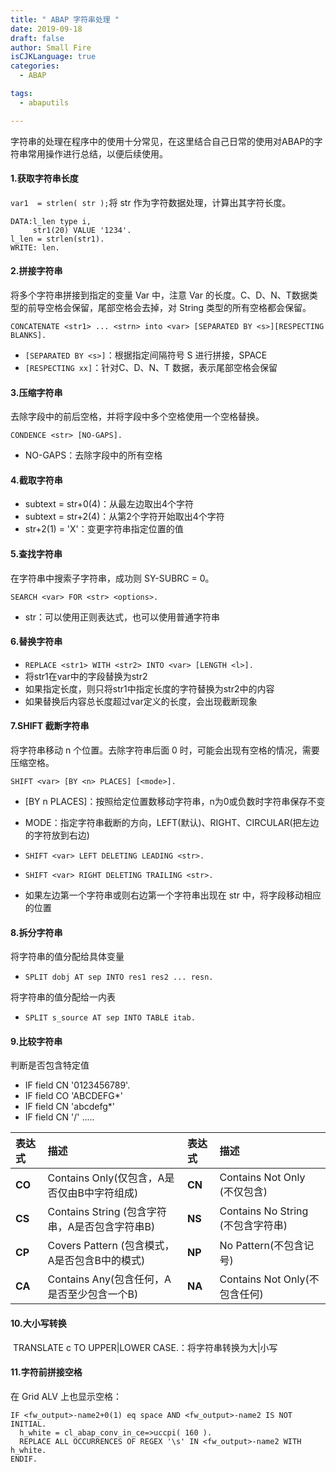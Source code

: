 ```yaml
---
title: " ABAP 字符串处理 "
date: 2019-09-18
draft: false
author: Small Fire
isCJKLanguage: true
categories: 
  - ABAP

tags: 
  - abaputils

---
```


字符串的处理在程序中的使用十分常见，在这里结合自己日常的使用对ABAP的字符串常用操作进行总结，以便后续使用。

#### 1.获取字符串长度

`var1  = strlen( str );`将 str 作为字符数据处理，计算出其字符长度。

```ABAP
DATA:l_len type i,
     str1(20) VALUE '1234'.
l_len = strlen(str1).
WRITE: len.  
```

#### 2.拼接字符串

将多个字符串拼接到指定的变量 Var 中，注意 Var 的长度。C、D、N、T数据类型的前导空格会保留，尾部空格会去掉，对 String 类型的所有空格都会保留。

`CONCATENATE <str1> ... <strn> into <var> [SEPARATED BY <s>][RESPECTING BLANKS].`

- `[SEPARATED BY <s>]`：根据指定间隔符号 S 进行拼接，SPACE
- `[RESPECTING xx]`：针对C、D、N、T 数据，表示尾部空格会保留

#### 3.压缩字符串

去除字段中的前后空格，并将字段中多个空格使用一个空格替换。

`CONDENCE <str> [NO-GAPS].`

- NO-GAPS：去除字段中的所有空格

#### 4.截取字符串

- subtext = str+0(4)：从最左边取出4个字符
- subtext = str+2(4)：从第2个字符开始取出4个字符
- str+2(1) = 'X'：变更字符串指定位置的值

#### 5.查找字符串

在字符串中搜索子字符串，成功则 SY-SUBRC = 0。

`SEARCH <var> FOR <str> <options>.`

- str：可以使用正则表达式，也可以使用普通字符串

#### 6.替换字符串

- `REPLACE <str1> WITH <str2> INTO <var> [LENGTH <l>].`
- 将str1在var中的字段替换为str2
- 如果指定长度，则只将str1中指定长度的字符替换为str2中的内容
- 如果替换后内容总长度超过var定义的长度，会出现截断现象

#### 7.SHIFT 截断字符串

将字符串移动 n 个位置。去除字符串后面 0 时，可能会出现有空格的情况，需要压缩空格。

`SHIFT <var> [BY <n> PLACES] [<mode>].`

- [BY n PLACES]：按照给定位置数移动字符串，n为0或负数时字符串保存不变

- MODE：指定字符串截断的方向，LEFT(默认)、RIGHT、CIRCULAR(把左边的字符放到右边)
- `SHIFT <var> LEFT DELETING LEADING <str>.`
- `SHIFT <var> RIGHT DELETING TRAILING <str>.`
- 如果左边第一个字符串或则右边第一个字符串出现在 str 中，将字段移动相应的位置

#### 8.拆分字符串

将字符串的值分配给具体变量

- `SPLIT dobj AT sep INTO res1 res2 ... resn.` 

将字符串的值分配给一内表

- `SPLIT s_source AT sep INTO TABLE itab.`

#### 9.比较字符串

判断是否包含特定值

- IF field CN '0123456789'.
- IF field CO 'ABCDEFG*' 
- IF field CN 'abcdefg*'
- IF field CN '/' .....

| 表达式 | 描述                                           | 表达式 | 描述                              |
| :----- | :--------------------------------------------- | :----- | :-------------------------------- |
| **CO** | Contains Only(仅包含，A是否仅由B中字符组成)    | **CN** | Contains Not Only (不仅包含)      |
| **CS** | Contains String (包含字符串，A是否包含字符串B) | **NS** | Contains No String (不包含字符串) |
| **CP** | Covers Pattern (包含模式，A是否包含B中的模式)  | **NP** | No Pattern(不包含记号)            |
| **CA** | Contains Any(包含任何，A是否至少包含一个B)     | **NA** | Contains Not Only(不包含任何)     |

#### 10.大小写转换

​	TRANSLATE c TO UPPER|LOWER CASE.：将字符串转换为大|小写

#### 11.字符前拼接空格

在 Grid ALV 上也显示空格：

```ABAP
IF <fw_output>-name2+0(1) eq space AND <fw_output>-name2 IS NOT INITIAL.
  h_white = cl_abap_conv_in_ce=>uccpi( 160 ).
  REPLACE ALL OCCURRENCES OF REGEX '\s' IN <fw_output>-name2 WITH h_white.
ENDIF.
```

